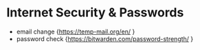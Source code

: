 # Internet Security & Passwords
-  email change {https://temp-mail.org/en/ }
- password check {https://bitwarden.com/password-strength/ }
